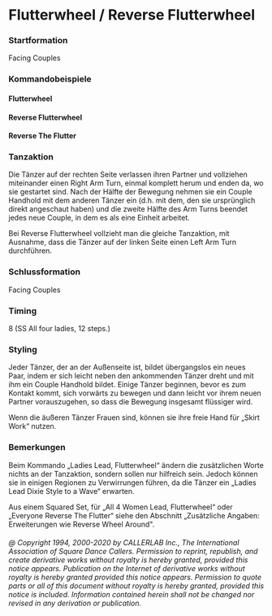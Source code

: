 
# Flutterwheel / Reverse Flutterwheel

### Startformation

Facing Couples

### Kommandobeispiele

#### Flutterwheel
#### Reverse Flutterwheel
#### Reverse The Flutter

### Tanzaktion

Die Tänzer auf der rechten Seite verlassen ihren Partner und vollziehen miteinander einen Right
Arm Turn, einmal komplett herum und enden da, wo sie gestartet sind. Nach der Hälfte der Bewegung
nehmen sie ein Couple Handhold mit dem anderen Tänzer ein (d.h. mit dem, den sie ursprünglich direkt
angeschaut haben) und die zweite Hälfte des Arm Turns beendet jedes neue Couple, in dem es als eine Einheit
arbeitet.

Bei Reverse Flutterwheel vollzieht man die gleiche Tanzaktion, mit Ausnahme, dass die Tänzer auf der linken
Seite einen Left Arm Turn durchführen.

### Schlussformation

Facing Couples

### Timing

8 (SS All four ladies, 12 steps.)

### Styling

Jeder Tänzer, der an der Außenseite ist, bildet übergangslos ein neues Paar, indem er sich leicht neben
den ankommenden Tänzer dreht und mit ihm ein Couple Handhold bildet. Einige Tänzer beginnen, bevor es
zum Kontakt kommt, sich vorwärts zu bewegen und dann leicht vor ihrem neuen Partner vorauszugehen, so
dass die Bewegung insgesamt flüssiger wird.

Wenn die äußeren Tänzer Frauen sind, können sie ihre freie Hand für „Skirt Work“ nutzen.

### Bemerkungen

Beim Kommando „Ladies Lead, Flutterwheel“ ändern die zusätzlichen Worte nichts an der
Tanzaktion, sondern sollen nur hilfreich sein. Jedoch können sie in einigen Regionen zu Verwirrungen führen,
da die Tänzer ein „Ladies Lead Dixie Style to a Wave“ erwarten.

Aus einem Squared Set, für „All 4 Women Lead, Flutterwheel“ oder „Everyone Reverse The Flutter“ siehe den
Abschnitt „Zusätzliche Angaben: Erweiterungen wie Reverse Wheel Around".

###### @ Copyright 1994, 2000-2020 by CALLERLAB Inc., The International Association of Square Dance Callers. Permission to reprint, republish, and create derivative works without royalty is hereby granted, provided this notice appears. Publication on the Internet of derivative works without royalty is hereby granted provided this notice appears. Permission to quote parts or all of this document without royalty is hereby granted, provided this notice is included. Information contained herein shall not be changed nor revised in any derivation or publication.
